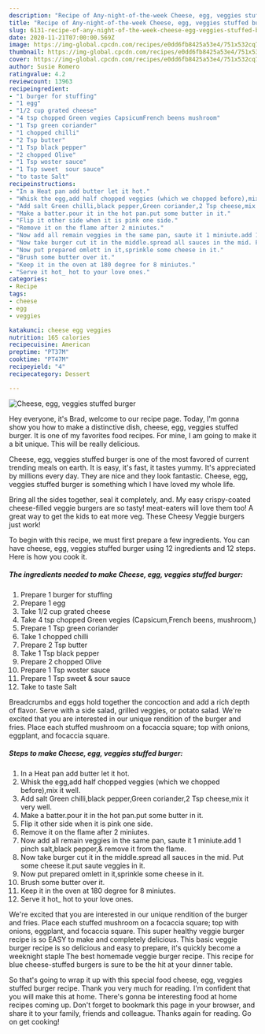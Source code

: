 ```yaml
---
description: "Recipe of Any-night-of-the-week Cheese, egg, veggies stuffed burger"
title: "Recipe of Any-night-of-the-week Cheese, egg, veggies stuffed burger"
slug: 6131-recipe-of-any-night-of-the-week-cheese-egg-veggies-stuffed-burger
date: 2020-11-21T07:00:00.569Z
image: https://img-global.cpcdn.com/recipes/e0dd6fb8425a53e4/751x532cq70/cheese-egg-veggies-stuffed-burger-recipe-main-photo.jpg
thumbnail: https://img-global.cpcdn.com/recipes/e0dd6fb8425a53e4/751x532cq70/cheese-egg-veggies-stuffed-burger-recipe-main-photo.jpg
cover: https://img-global.cpcdn.com/recipes/e0dd6fb8425a53e4/751x532cq70/cheese-egg-veggies-stuffed-burger-recipe-main-photo.jpg
author: Susie Romero
ratingvalue: 4.2
reviewcount: 13963
recipeingredient:
- "1 burger for stuffing"
- "1 egg"
- "1/2 cup grated cheese"
- "4 tsp chopped Green vegies CapsicumFrench beens mushroom"
- "1 Tsp green coriander"
- "1 chopped chilli"
- "2 Tsp butter"
- "1 Tsp black pepper"
- "2 chopped Olive"
- "1 Tsp woster sauce"
- "1 Tsp sweet  sour sauce"
- "to taste Salt"
recipeinstructions:
- "In a Heat pan add butter let it hot."
- "Whisk the egg,add half chopped veggies (which we chopped before),mix it well."
- "Add salt Green chilli,black pepper,Green coriander,2 Tsp cheese,mix it very well."
- "Make a batter.pour it in the hot pan.put some butter in it."
- "Flip it other side when it is pink one side."
- "Remove it on the flame after 2 miniutes."
- "Now add all remain veggies in the same pan, saute it 1 miniute.add 1 pinch salt,black pepper,&amp; remove it from the flame."
- "Now take burger cut it in the middle.spread all sauces in the mid. Put some cheese it.put saute veggies in it."
- "Now put prepared omlett in it,sprinkle some cheese in it."
- "Brush some butter over it."
- "Keep it in the oven at 180 degree for 8 miniutes."
- "Serve it hot_ hot to your love ones."
categories:
- Recipe
tags:
- cheese
- egg
- veggies

katakunci: cheese egg veggies 
nutrition: 165 calories
recipecuisine: American
preptime: "PT37M"
cooktime: "PT47M"
recipeyield: "4"
recipecategory: Dessert

---
```



![Cheese, egg, veggies stuffed burger](https://img-global.cpcdn.com/recipes/e0dd6fb8425a53e4/751x532cq70/cheese-egg-veggies-stuffed-burger-recipe-main-photo.jpg)

Hey everyone, it's Brad, welcome to our recipe page. Today, I'm gonna show you how to make a distinctive dish, cheese, egg, veggies stuffed burger. It is one of my favorites food recipes. For mine, I am going to make it a bit unique. This will be really delicious.

Cheese, egg, veggies stuffed burger is one of the most favored of current trending meals on earth. It is easy, it's fast, it tastes yummy. It's appreciated by millions every day. They are nice and they look fantastic. Cheese, egg, veggies stuffed burger is something which I have loved my whole life.

Bring all the sides together, seal it completely, and. My easy crispy-coated cheese-filled veggie burgers are so tasty! meat-eaters will love them too! A great way to get the kids to eat more veg. These Cheesy Veggie burgers just work!


To begin with this recipe, we must first prepare a few ingredients. You can have cheese, egg, veggies stuffed burger using 12 ingredients and 12 steps. Here is how you cook it.

<!--inarticleads1-->

##### The ingredients needed to make Cheese, egg, veggies stuffed burger:

1. Prepare 1 burger for stuffing
1. Prepare 1 egg
1. Take 1/2 cup grated cheese
1. Take 4 tsp chopped Green vegies (Capsicum,French beens, mushroom,)
1. Prepare 1 Tsp green coriander
1. Take 1 chopped chilli
1. Prepare 2 Tsp butter
1. Take 1 Tsp black pepper
1. Prepare 2 chopped Olive
1. Prepare 1 Tsp woster sauce
1. Prepare 1 Tsp sweet &amp; sour sauce
1. Take to taste Salt


Breadcrumbs and eggs hold together the concoction and add a rich depth of flavor. Serve with a side salad, grilled veggies, or potato salad. We&#39;re excited that you are interested in our unique rendition of the burger and fries. Place each stuffed mushroom on a focaccia square; top with onions, eggplant, and focaccia square. 

<!--inarticleads2-->

##### Steps to make Cheese, egg, veggies stuffed burger:

1. In a Heat pan add butter let it hot.
1. Whisk the egg,add half chopped veggies (which we chopped before),mix it well.
1. Add salt Green chilli,black pepper,Green coriander,2 Tsp cheese,mix it very well.
1. Make a batter.pour it in the hot pan.put some butter in it.
1. Flip it other side when it is pink one side.
1. Remove it on the flame after 2 miniutes.
1. Now add all remain veggies in the same pan, saute it 1 miniute.add 1 pinch salt,black pepper,&amp; remove it from the flame.
1. Now take burger cut it in the middle.spread all sauces in the mid. Put some cheese it.put saute veggies in it.
1. Now put prepared omlett in it,sprinkle some cheese in it.
1. Brush some butter over it.
1. Keep it in the oven at 180 degree for 8 miniutes.
1. Serve it hot_ hot to your love ones.


We&#39;re excited that you are interested in our unique rendition of the burger and fries. Place each stuffed mushroom on a focaccia square; top with onions, eggplant, and focaccia square. This super healthy veggie burger recipe is so EASY to make and completely delicious. This basic veggie burger recipe is so delicious and easy to prepare, it&#39;s quickly become a weeknight staple The best homemade veggie burger recipe. This recipe for blue cheese-stuffed burgers is sure to be the hit at your dinner table. 

So that's going to wrap it up with this special food cheese, egg, veggies stuffed burger recipe. Thank you very much for reading. I'm confident that you will make this at home. There's gonna be interesting food at home recipes coming up. Don't forget to bookmark this page in your browser, and share it to your family, friends and colleague. Thanks again for reading. Go on get cooking!
